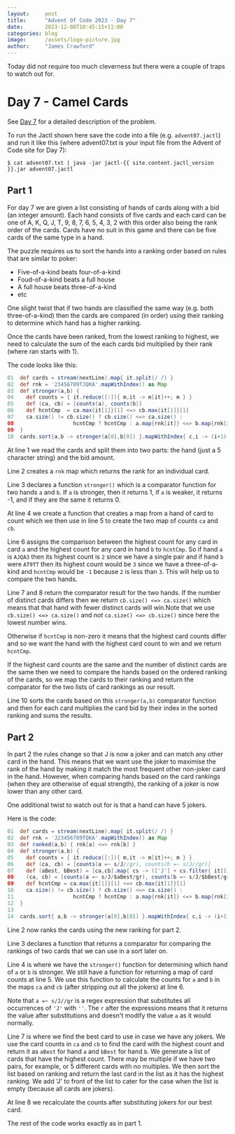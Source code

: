```yaml
---
layout:     post
title:      "Advent Of Code 2023 - Day 7"
date:       2023-12-08T10:45:15+11:00
categories: blog
image:      /assets/logo-picture.jpg
author:     "James Crawford"
---
```


Today did not require too much cleverness but there were a couple of traps to watch out for.

# Day 7 - Camel Cards

See [Day 7](https://adventofcode.com/2023/day/7) for a detailed description of the problem.

To run the Jactl shown here save the code into a file (e.g. `advent07.jactl`) and run it like this (where advent07.txt
is your input file from the Advent of Code site for Day 7):
```shell
$ cat advent07.txt | java -jar jactl-{{ site.content.jactl_version }}.jar advent07.jactl 
```

## Part 1

For day 7 we are given a list consisting of hands of cards along with a bid (an integer amount).
Each hand consists of five cards and each card can be one of A, K, Q, J, T, 9, 8, 7, 6, 5, 4, 3, 2 with this
order also being the rank order of the cards.
Cards have no suit in this game and there can be five cards of the same type in a hand.

The puzzle requires us to sort the hands into a ranking order based on rules that are similar to poker:

- Five-of-a-kind beats four-of-a-kind
- Foud-of-a-kind beats a full house
- A full house beats three-of-a-kind
- etc

One slight twist that if two hands are classified the same way (e.g. both three-of-a-kind) then the cards
are compared (in order) using their ranking to determine which hand has a higher ranking.

Once the cards have been ranked, from the lowest ranking to highest, we  need to calculate the sum of the each cards
bid multiplied by their rank (where ran starts with 1).

The code looks like this:
```groovy
01  def cards = stream(nextLine).map{ it.split(/ /) }
02  def rnk = '23456789TJQKA'.mapWithIndex() as Map
03  def stronger(a,b) {
04    def counts = { it.reduce([:]){ m,it -> m[it]++; m } }
05    def (ca, cb) = [counts(a), counts(b)]
06    def hcntCmp  = ca.max{it[1]}[1] <=> cb.max{it[1]}[1]
07    ca.size() != cb.size() ? cb.size() <=> ca.size() :
08                   hcntCmp ? hcntCmp : a.map{rnk[it]} <=> b.map{rnk[it]}
09  }
10  cards.sort{a,b -> stronger(a[0],b[0]) }.mapWithIndex{ c,i -> (i+1) * (c[1] as long) }.sum()
```

At line 1 we read the cards and split them into two parts: the hand (just a 5 character string) and the bid amount.

Line 2 creates a `rnk` map which returns the rank for an individual card.

Line 3 declares a function `stronger()` which is a comparator function for two hands `a` and `b`.
If `a` is stronger, then it returns 1, if `a` is weaker, it returns -1, and if they are the same it returns 0.

At line 4 we create a function that creates a map from a hand of card to count which we then use in line 5 to create
the two map of counts `ca` and `cb`.

Line 6 assigns the comparison between the highest count for any card in card `a` and the highest count for any
card in hand `b` to `hcntCmp`.
So if hand `a` is `AJQA3` then its highest count is `2` since we have a single pair and if hand `b` were `AT9TT` then
its highest count would be `3` since we have a three-of-a-kind and `hcntCmp` would be `-1` because `2` is less than `3`.
This will help us to compare the two hands.

Line 7 and 8 return the comparator result for the two hands.
If the number of distinct cards differs then we return `cb.size() <=> ca.size()` which means that that hand with fewer
distinct cards will win.Note that we use `cb.size() <=> ca.size()` and *not* `ca.size() <=> cb.size()` since here
the lowest number wins.

Otherwise if `hcntCmp` is non-zero it means that the highest card counts differ and so we want the hand with the
highest card count to win and we return `hcntCmp`.

If the highest card counts are the same and the number of distinct cards are the same then we need to compare the
hands based on the ordered ranking of the cards, so we map the cards to their ranking and return the comparator
for the two lists of card rankings as our result.

Line 10 sorts the cards based on this `stronger(a,b)` comparator function and then for each card multiplies the
card bid by their index in the sorted ranking and sums the results.

## Part 2

In part 2 the rules change so that J is now a joker and can match any other card in the hand.
This means that we want use the joker to maximise the rank of the hand by making it match the most frequent other
non-joker card in the hand.
However, when comparing hands based on the card rankings (when they are otherwise of equal strength), the ranking
of a joker is now lower than any other card.

One additional twist to watch out for is that a hand can have 5 jokers.

Here is the code:
```groovy
01  def cards = stream(nextLine).map{ it.split(/ /) }
02  def rnk = 'J23456789TQKA'.mapWithIndex() as Map
03  def ranked(a,b) { rnk[a] <=> rnk[b] }
04  def stronger(a,b) {
05    def counts = { it.reduce([:]){ m,it -> m[it]++; m } }
06    def (ca, cb) = [counts(a =~ s/J//gr), counts(b =~ s/J//gr)]
07    def (aBest, bBest) = [ca,cb].map{ cs -> (['J'] + cs.filter{ it[1]==cs.max{it[1]}[1] }.sort(ranked))[-1][0] }
08    (ca, cb) = [counts(a =~ s/J/$aBest/gr), counts(b =~ s/J/$bBest/gr)]
09    def hcntCmp = ca.max{it[1]}[1] <=> cb.max{it[1]}[1]
10    ca.size() != cb.size() ? cb.size() <=> ca.size() :
11                   hcntCmp ? hcntCmp : a.map{rnk[it]} <=> b.map{rnk[it]}
12  }
13
14  cards.sort{ a,b -> stronger(a[0],b[0]) }.mapWithIndex{ c,i -> (i+1) * (c[1] as long) }.sum()
```

Line 2 now ranks the cards using the new ranking for part 2.

Line 3 declares a function that returns a comparator for comparing the rankings of two cards that we can use in a sort
later on.

Line 4 is where we have the `stronger()` function for determining which hand of `a` or `b` is stronger.
We still have a function for returning a map of card counts at line 5.
We use this function to calculate the counts for `a` and `b` in the maps `ca` and `cb` (after stripping out all
the jokers) at line 6.

Note that `a =~ s/J//gr` is a regex expression that substitutes all occurrences of `'J'` with `''`.
The `r` after the expressions means that it returns the value after substitutions and doesn't modify the value `a`
as it would normally.

Line 7 is where we find the best card to use in case we have any jokers.
We use the card counts in `ca` and `cb` to find the card with the highest count and return it
as `aBest` for hand `a` and `bBest` for hand `b`.
We generate a list of cards that have the highest count.
There may be multiple if we have two pairs, for example, or 5 different cards with no multiples.
We then sort the list based on ranking and return the last card in the list as it has the highest ranking.
We add 'J' to front of the list to cater for the case when the list is empty (because all cards are jokers).

At line 8 we recalculate the counts after substituting jokers for our best card.

The rest of the code works exactly as in part 1.
